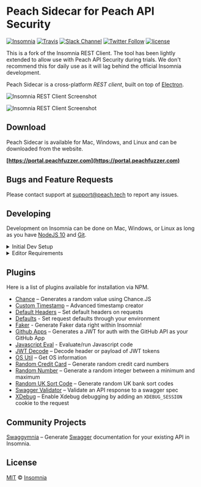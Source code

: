 # Peach Sidecar for Peach API Security

[![Insomnia](https://img.shields.io/badge/maintainer-Insomnia-purple.svg?colorB=6e60cc)](https://insomnia.rest)
[![Travis](https://api.travis-ci.org/getinsomnia/insomnia.svg)](https://travis-ci.org/getinsomnia/insomnia)
[![Slack Channel](https://chat.insomnia.rest/badge.svg)](https://chat.insomnia.rest/)
[![Twitter Follow](https://img.shields.io/twitter/follow/getinsomnia.svg?style=social&label=%40GetInsomnia%20on%20Twitter&style=plastic)](https://twitter.com/getinsomnia)
[![license](https://img.shields.io/github/license/mashape/apistatus.svg)](https://github.com/getinsomnia/insomnia/master/LICENSE)

This is a fork of the Insomnia REST Client. The tool has been lightly extended to allow use with Peach API Security during trials. We don't recommend this for daily use as it will lag behind the official Insomnia development.

Peach Sidecar is a cross-platform _REST client_, built on top of [Electron](http://electron.atom.io/).

![Insomnia REST Client Screenshot](https://insomnia.rest/images/docs/promo.png)

![Insomnia REST Client Screenshot](https://raw.githubusercontent.com/getinsomnia/insomnia/master/screenshots/main.png)

## Download

Peach Sidecar is available for Mac, Windows, and Linux and can be downloaded
from the website.

**[https://portal.peachfuzzer.com](https://portal.peachfuzzer.com)**

## Bugs and Feature Requests

Please contact support at support@peach.tech to report any issues.

## Developing

Development on Insomnia can be done on Mac, Windows, or Linux as long as you have
[NodeJS 10](https://nodejs.org) and [Git](https://git-scm.com/).

<details>
<summary>Initial Dev Setup</summary>

This repository is structured as a monorepo and contains many Node.JS packages. Each package has
its own set of commands, but the most common commands are available from the
root `[package.json](package.json)` and can be accessed using the `npm run ...` command. Here
are the only three commands you should need to start developing on the app.

```bash
# Install and Link Dependencies
npm run bootstrap

# Run Tests
npm test

# Start App with Live Reload
npm run app-start
```

</details>

<details>
<summary>Editor Requirements</summary>

You can use any editor you'd like, but make sure to have support/plugins for
the following tools:

- [ESLint](http://eslint.org/) – For catching syntax problems and common errors
- [JSX Syntax](https://facebook.github.io/react/docs/jsx-in-depth.html) – For React components
- [Flow](https://flow.org/) – For type annotations

</details>

## Plugins

Here is a list of plugins available for installation via NPM.

- [Chance](https://www.npmjs.com/package/insomnia-plugin-chance) – Generates a random value using Chance.JS
- [Custom Timestamp](https://www.npmjs.com/package/insomnia-plugin-customtimestamp) – Advanced timestamp creator
- [Default Headers](https://www.npmjs.com/package/insomnia-plugin-default-headers) – Set default headers on requests
- [Defaults](https://www.npmjs.com/package/insomnia-plugin-defaults) - Set request defaults through your environment
- [Faker](https://www.npmjs.com/package/insomnia-plugin-faker) - Generate Faker data right within Insomnia!
- [Github Apps](https://www.npmjs.com/package/insomnia-plugin-github-apps-helper) – Generates a JWT for auth with the GitHub API as your GitHub App
- [Javascript Eval](https://www.npmjs.com/package/insomnia-plugin-js-eval) - Evaluate/run Javascript code
- [JWT Decode](https://www.npmjs.com/package/insomnia-plugin-jwtdecode) – Decode header or payload of JWT tokens
- [OS Util](https://www.npmjs.com/package/insomnia-plugin-os) – Get OS information
- [Random Credit Card](https://www.npmjs.com/package/insomnia-plugin-randomcreditcard) – Generate random credit card numbers
- [Random Number](https://www.npmjs.com/package/insomnia-plugin-randomnumber) – Generate a random integer between a minimum and maximum
- [Random UK Sort Code](https://www.npmjs.com/package/insomnia-plugin-randomuksortcode) – Generate random UK bank sort codes
- [Swagger Validator](https://www.npmjs.com/package/insomnia-plugin-validator) – Validate an API response to a swagger spec
- [XDebug](https://www.npmjs.com/package/insomnia-plugin-xdebug) – Enable Xdebug debugging by adding an `XDEBUG_SESSION` cookie to the request

## Community Projects

[Swaggymnia](https://github.com/mlabouardy/swaggymnia) – Generate [Swagger](https://swagger.io/) documentation for your existing API in Insomnia.

## License

[MIT](LICENSE) &copy; [Insomnia](https://insomnia.rest)
